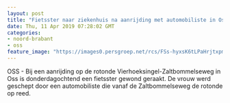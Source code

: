 ```yaml
---
layout: post
title: "Fietsster naar ziekenhuis na aanrijding met automobiliste in Oss"
date: Thu, 11 Apr 2019 07:28:02 GMT
categories: 
- noord-brabant 
- oss 
feature_image: "https://images0.persgroep.net/rcs/FSs-hyxsK6tLPaHrjtxpmNnJj2k/diocontent/145292159/_fitwidth/400/?appId=21791a8992982cd8da851550a453bd7f&quality=0.7"
---
```


OSS - Bij een aanrijding op de rotonde Vierhoeksingel-Zaltbommelseweg in Oss is donderdagochtend een fietsster gewond geraakt. De vrouw werd geschept door een automobiliste die vanaf de Zaltbommelseweg de rotonde op reed.
